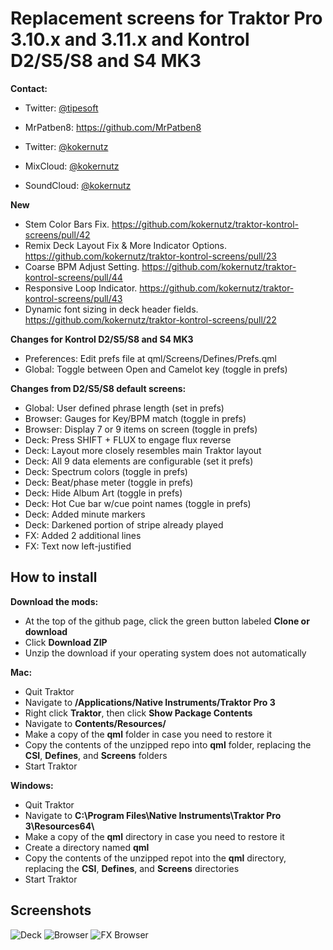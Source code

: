 # Replacement screens for **Traktor Pro 3.10.x and 3.11.x** and **Kontrol D2/S5/S8 and S4 MK3**

**Contact:**

  - Twitter: [@tipesoft](http://twitter.com/tipesoft)

  - MrPatben8: https://github.com/MrPatben8

  - Twitter: [@kokernutz](http://twitter.com/kokernutz)
  - MixCloud: [@kokernutz](http://mixcloud.com/kokernutz)
  - SoundCloud: [@kokernutz](http://soundcloud.com/kokernutz)

**New**
  - Stem Color Bars Fix. https://github.com/kokernutz/traktor-kontrol-screens/pull/42
  - Remix Deck Layout Fix & More Indicator Options. https://github.com/kokernutz/traktor-kontrol-screens/pull/23
  - Coarse BPM Adjust Setting. https://github.com/kokernutz/traktor-kontrol-screens/pull/44
  - Responsive Loop Indicator. https://github.com/kokernutz/traktor-kontrol-screens/pull/43
  - Dynamic font sizing in deck header fields. https://github.com/kokernutz/traktor-kontrol-screens/pull/22

**Changes for Kontrol D2/S5/S8 and S4 MK3**

  - Preferences: Edit prefs file at qml/Screens/Defines/Prefs.qml
  - Global: Toggle between Open and Camelot key (toggle in prefs)

**Changes from D2/S5/S8 default screens:**

  - Global: User defined phrase length (set in prefs)
  - Browser: Gauges for Key/BPM match (toggle in prefs)
  - Browser: Display 7 or 9 items on screen (toggle in prefs)
  - Deck: Press SHIFT + FLUX to engage flux reverse
  - Deck: Layout more closely resembles main Traktor layout
  - Deck: All 9 data elements are configurable (set it prefs)
  - Deck: Spectrum colors (toggle in prefs)
  - Deck: Beat/phase meter (toggle in prefs)
  - Deck: Hide Album Art (toggle in prefs)
  - Deck: Hot Cue bar w/cue point names (toggle in prefs)
  - Deck: Added minute markers
  - Deck: Darkened portion of stripe already played
  - FX: Added 2 additional lines
  - FX: Text now left-justified

## How to install

**Download the mods:**

  - At the top of the github page, click the green button labeled **Clone or download**
  - Click **Download ZIP**
  - Unzip the download if your operating system does not automatically

**Mac:**

  - Quit Traktor
  - Navigate to **/Applications/Native Instruments/Traktor Pro 3**
  - Right click **Traktor**, then click **Show Package Contents**
  - Navigate to **Contents/Resources/**
  - Make a copy of the **qml** folder in case you need to restore it 
  - Copy the contents of the unzipped repo into **qml** folder, replacing the **CSI**, **Defines**, and **Screens** folders
  - Start Traktor

**Windows:**

  - Quit Traktor
  - Navigate to **C:\Program Files\Native Instruments\Traktor Pro 3\Resources64\\**
  - Make a copy of the **qml** directory in case you need to restore it
  - Create a directory named **qml**
  - Copy the contents of the unzipped repot into the **qml** directory, replacing the **CSI**, **Defines**, and **Screens** directories     
  - Start Traktor

## Screenshots

![Deck](https://user-images.githubusercontent.com/757885/47607125-e35e1000-d9e9-11e8-8005-36d73a504fa6.jpeg)
![Browser](https://user-images.githubusercontent.com/757885/47607126-e6f19700-d9e9-11e8-95cd-b26d9b72ca34.jpeg)
![FX Browser](https://user-images.githubusercontent.com/757885/33605793-1ce1edb8-d989-11e7-861a-869e0d495d5e.jpg)
